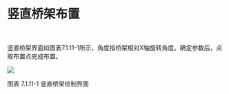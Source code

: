 # 竖直桥架布置
<br/>

竖直桥架界面如图表7.1.11-1所示，角度指桥架相对X轴旋转角度。确定参数后，点取布置点完成布置。

![](file:///C:\Users\pkpm\AppData\Local\Temp\ksohtml5908\wps37.jpg)

图表 7.1.11-1 竖直桥架绘制界面